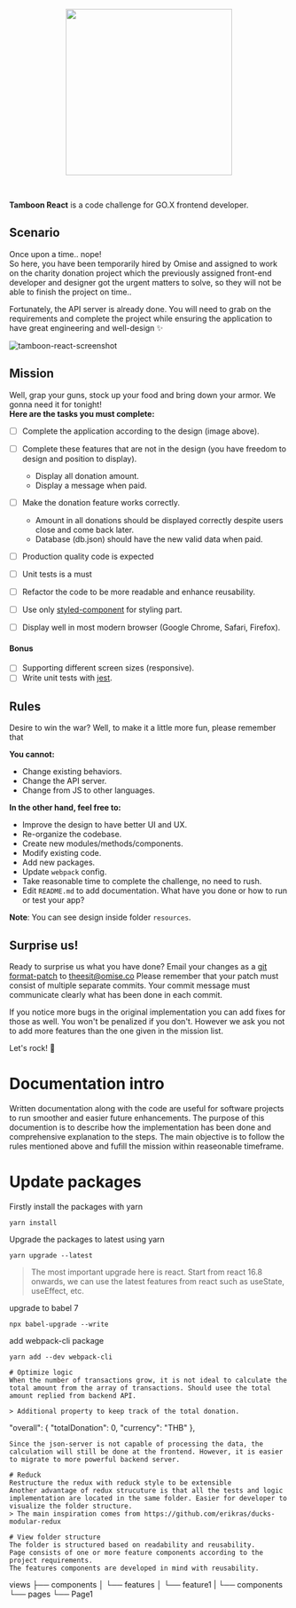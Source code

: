 <p align="center">
  <a href='https://www.omise.co'>
    <img src="https://cdn.omise.co/assets/omise-logo/omise-wordmark.png" width="300" />
  </a>
</p>
<br />


**Tamboon React** is a code challenge for GO.X frontend developer.

## Scenario
Once upon a time.. nope!  
So here, you have been temporarily hired by Omise and assigned to work on the charity donation project which the previously assigned front-end developer and designer got the urgent matters to solve, so they will not be able to finish the project on time..

Fortunately, the API server is already done. You will need to grab on the requirements and complete the project while ensuring the application to have great engineering and well-design ✨

![tamboon-react-screenshot](https://git.omise.co/storage/user/56/files/b407c6c4-ad09-11e7-8792-dc5b468333df)

## Mission
Well, grap your guns, stock up your food and bring down your armor. We gonna need it for tonight!  
**Here are the tasks you must complete:**

- [ ] Complete the application according to the design (image above).
- [ ] Complete these features that are not in the design (you have freedom to design and position to display).
  - Display all donation amount.
  - Display a message when paid.
- [ ] Make the donation feature works correctly.
  - Amount in all donations should be displayed correctly despite users close and come back later.
  - Database (db.json) should have the new valid data when paid.
- [ ] Production quality code is expected
- [ ] Unit tests is a must  
- [ ] Refactor the code to be more readable and enhance reusability.
- [ ] Use only [styled-component](https://www.styled-components.com/) for styling part.
- [ ] Display well in most modern browser (Google Chrome, Safari, Firefox).


#### Bonus
- [ ] Supporting different screen sizes (responsive).
- [ ] Write unit tests with [jest](https://facebook.github.io/jest/).

## Rules
Desire to win the war? Well, to make it a little more fun, please remember that

**You cannot:**
- Change existing behaviors.
- Change the API server.
- Change from JS to other languages.

**In the other hand, feel free to:**
- Improve the design to have better UI and UX.
- Re-organize the codebase.
- Create new modules/methods/components.
- Modify existing code.
- Add new packages.
- Update `webpack` config.
- Take reasonable time to complete the challenge, no need to rush.
- Edit `README.md` to add documentation. What have you done or how to run or test your app?


**Note**: You can see design inside folder `resources`.


## Surprise us!
Ready to surprise us what you have done? Email your changes as a [git format-patch](https://git-scm.com/docs/git-format-patch) to theesit@omise.co
Please remember that your patch must consist of multiple separate commits. Your commit message must communicate clearly what has been done in each commit.

If you notice more bugs in the original implementation you can add fixes for those as well. You won't be penalized if you don't. However we ask you not to add more features than the one given in the mission list.

Let's rock! :metal:

# Documentation intro
Written documentation along with the code are useful for software projects to run smoother and easier future enhancements. The purpose of this documention is to describe how the implementation has been done and comprehensive explanation to the steps. The main objective is to follow the rules mentioned above and fufill the mission within reaseonable timeframe. 

# Update packages
Firstly install the packages with yarn
```
yarn install
```
Upgrade the packages to latest using yarn
```
yarn upgrade --latest
```
> The most important upgrade here is react. Start from react 16.8 onwards, we can use the latest features from react such as useState, useEffect, etc.

upgrade to babel 7
```
npx babel-upgrade --write
```
add webpack-cli package
```
yarn add --dev webpack-cli

# Optimize logic
When the number of transactions grow, it is not ideal to calculate the total amount from the array of transactions. Should usee the total amount replied from backend API. 

> Additional property to keep track of the total donation. 
```
  "overall": {
    "totalDonation": 0,
    "currency": "THB"
  },
```
Since the json-server is not capable of processing the data, the calculation will still be done at the frontend. However, it is easier to migrate to more powerful backend server. 

# Reduck
Restructure the redux with reduck style to be extensible
Another advantage of redux strucuture is that all the tests and logic implementation are located in the same folder. Easier for developer to visualize the folder structure. 
> The main inspiration comes from https://github.com/erikras/ducks-modular-redux

# View folder structure
The folder is structured based on readability and reusability.
Page consists of one or more feature components according to the project requirements. 
The features components are developed in mind with reusability. 

```
views
├── components
│   └── features
│       └── feature1
|           └── components 
└── pages
    └── Page1
```  